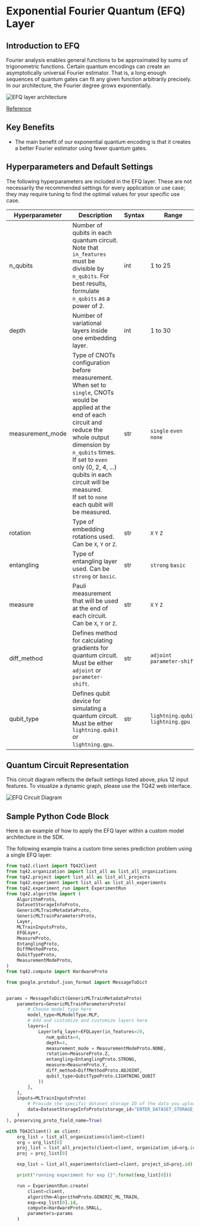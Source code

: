 # Exponential Fourier Quantum (EFQ) Layer
## Introduction to EFQ
Fourier analysis enables general functions to be approximated by sums of trigonometric functions. Certain quantum encodings can create an asymptotically universal Fourier estimator. That is, a long enough sequences of quantum gates can fit any given function arbitrarily precisely. In our architecture, the Fourier degree grows exponentially.

![EFQ layer architecture](../images/EFQ_layer_architecture.png)

[Reference](https://arxiv.org/pdf/2212.00736.pdf)

## Key Benefits
- The main benefit of our exponential quantum encoding is that it creates a better Fourier estimator using fewer quantum gates.


## Hyperparameters and Default Settings
The following hyperparameters are included in the EFQ layer. These are not necessarily the recommended settings for every application or use case; they may require tuning to find the optimal values for your specific use case.

| Hyperparameter   | Description                                                                                                                                                                                                                                                                                                                   | Syntax | Range                             | Default           |
|------------------|-------------------------------------------------------------------------------------------------------------------------------------------------------------------------------------------------------------------------------------------------------------------------------------------------------------------------------|--------|-----------------------------------|-------------------|
| n_qubits         | Number of qubits in each quantum circuit. <br/>Note that `in_features` must be divisible by `n_qubits`. For best results, formulate `n_qubits` as a power of 2.                                                                                                                                                               | int    | 1 to 25                           | 4                 |
| depth            | Number of variational layers inside one embedding layer.                                                                                                                                                                                                                                                                      | int    | 1 to 30                           | 4                 |
| measurement_mode | Type of CNOTs configuration before measurement. <br/>When set to `single`, CNOTs would be applied at the end of each circuit and reduce the whole output dimension by `n_qubits` times. <br/>If set to `even` only (0, 2, 4, ...) qubits in each circuit will be measured. <br/>If set to `none` each qubit will be measured. | str    | `single` `even` `none`            | `none`            |
| rotation         | Type of embedding rotations used. Can be `X`, `Y` or `Z`.                                                                                                                                                                                                                                                                     | str    | `X` `Y` `Z`                       | `Z`               |
| entangling       | Type of entangling layer used. Can be `strong` or `basic`.                                                                                                                                                                                                                                                                    | str    | `strong` `basic`                  | `strong`          |
| measure          | Pauli measurement that will be used at the end of each circuit. Can be `X`, `Y` or `Z`.                                                                                                                                                                                                                                       | str    | `X` `Y` `Z`                       | `Y`               |
| diff_method      | Defines method for calculating gradients for quantum circuit. Must be either `adjoint` or `parameter-shift`.                                                                                                                                                                                                                  | str    | `adjoint` `parameter-shift`       | `adjoint`         |
| qubit_type       | Defines qubit device for simulating a quantum circuit. Must be either `lightning.qubit` or `lightning.gpu`.                                                                                                                                                                                                                   | str    | `lightning.qubit` `lightning.gpu` | `lightning.qubit` |


## Quantum Circuit Representation
This circuit diagram reflects the default settings listed above, plus 12 input features. To visualize a dynamic graph, please use the TQ42 web interface.

![EFQ Circuit Diagram](../images/EFQ_Circuit_Diagram.png)

## Sample Python Code Block
Here is an example of how to apply the EFQ layer within a custom model architecture in the SDK.

The following example trains a custom time series prediction problem using a single EFQ layer:

```python
from tq42.client import TQ42Client
from tq42.organization import list_all as list_all_organizations
from tq42.project import list_all as list_all_projects
from tq42.experiment import list_all as list_all_experiments
from tq42.experiment_run import ExperimentRun
from tq42.algorithm import (
    AlgorithmProto,
    DatasetStorageInfoProto,
    GenericMLTrainMetadataProto,
    GenericMLTrainParametersProto,
    Layer,
    MLTrainInputsProto,
    EFQLayer,
    MeasureProto,
    EntanglingProto,
    DiffMethodProto,
    QubitTypeProto,
    MeasurementModeProto,
)
from tq42.compute import HardwareProto

from google.protobuf.json_format import MessageToDict


params = MessageToDict(GenericMLTrainMetadataProto(
    parameters=GenericMLTrainParametersProto(
        # Choose model type here
        model_type=MLModelType.MLP,
        # Add and customize and customize layers here
        layers=[
            Layer(efq_layer=EFQLayer(in_features=20,
               num_qubits=4,
               depth=4,
               measurement_mode = MeasurementModeProto.NONE,
               rotation=MeasureProto.Z,
               entangling=EntanglingProto.STRONG,
               measure=MeasureProto.Y,
               diff_method=DiffMethodProto.ADJOINT,
               qubit_type=QubitTypeProto.LIGHTNING_QUBIT
            ))
        ],
    ),
    inputs=MLTrainInputsProto(
        # Provide the specific dataset storage ID of the data you uploaded to TQ42.
        data=DatasetStorageInfoProto(storage_id="ENTER_DATASET_STORAGE_ID_HERE")
    )
), preserving_proto_field_name=True)

with TQ42Client() as client:
    org_list = list_all_organizations(client=client)
    org = org_list[0]
    proj_list = list_all_projects(client=client, organization_id=org.id)
    proj = proj_list[0]

    exp_list = list_all_experiments(client=client, project_id=proj.id)

    print("running experiment for exp {}".format(exp_list[0]))

    run = ExperimentRun.create(
        client=client,
        algorithm=AlgorithmProto.GENERIC_ML_TRAIN,
        exp=exp_list[0].id,
        compute=HardwareProto.SMALL,
        parameters=params
    )
```
